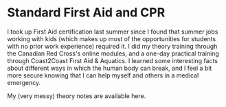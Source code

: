 # Standard First Aid and CPR

I took up First Aid certification last summer since I found that summer jobs working with kids (which makes up most of the opportunities for students with no prior work experience) required it. I did my theory training through the Canadian Red Cross's online modules, and a one-day practical training through Coast2Coast First Aid & Aquatics. I learned some interesting facts about different ways in which the human body can break, and I feel a bit more secure knowing that I can help myself and others in a medical emergency.

My (very messy) theory notes are available here.

